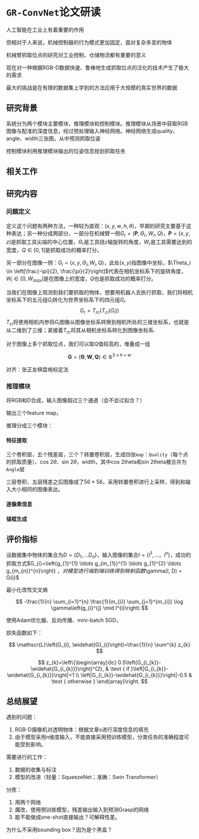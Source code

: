 # `GR-ConvNet`论文研读

人工智能在工业上有着重要的作用

但相对于人来说，机械控制器的行为模式更加固定，面对复杂多变的物体

机械臂抓取位点的研究对工业控制、仓储物流都有重要的意义

现在对一种根据RGB-D数据快速、鲁棒地生成抓取位点的泛化的技术产生了极大的需求

最大的挑战是在有限的数据集上学到的方法应用于大规模的真实世界的数据

## 研究背景

系统分为两个模块主要模块，推理模块和控制模块。推理模块从场景中获取RGB图像与配准的深度信息，经过预处理输入神经网络。神经网络生成quality、angle、width三张图，从中预测抓取位姿

控制模块利用推理模块输出的位姿信息规划抓取任务



## 相关工作



## 研究内容

### 问题定义

定义这个问题有两种方法，一种较为直观：$(x, y, w, h, \theta)$，早期的研究主要基于这种表达；另一种分成两部分，一部分在机械臂一侧$G_{r}=\left(\mathbf{P}, \Theta_{r}, W_{r}, Q\right)$，$\mathbf{P}=(x, y, z)$是抓取工具尖端的中心位置，$\Theta_r$是工具绕$z$轴旋转的角度，$W_r$是工具需要达到的宽度，$Q \in [0, 1]$是抓取成功的概率打分。

另一部分在图像一侧：$G_{i}=\left(x, y, \Theta_{i}, W_{i}, Q\right)$，此处$(x, y)$指图像中坐标，$\Theta_i \in \left[\frac{-\pi}{2}, \frac{\pi}{2}\right]$代表在相机坐标系下的旋转角度，$W_i \in [0, W_{max}]$是在图像上的宽度，$Q$也是抓取成功的概率打分。

当我们在图像上观测到我们要抓取的物体，想要用机器人去执行抓取，我们将相机坐标系下的五元组$G_i$转化为世界坐标系下的四元组$G_r$
$$
G_r = T_{rc}\left(T_{ci}\left(G_i\right)\right)
$$
$T_{ci}$将使用相机内参将$G_i$图像从图像坐标系转换到相机所处的三维坐标系，也就是从二维到了三维；紧接着$T_{rc}$将其从相机坐标系转化到图像坐标系.

对于图像上多个抓取位点，我们可以取$Q$值较高的，堆叠成一组

$$
\mathbf{G}=(\mathbf{\Theta}, \mathbf{W}, \mathbf{Q}) \in \mathbb{R}^{3 \times h \times w}
$$

对齐：张正友棋盘格标定法



### 推理模块

将RGB和D合成，输入图像超过三个通道（会不会过拟合？）

输出三个feature map，

推理分成三个模块：

#### 特征提取

三个卷积层，五个残差层，三个？转置卷积层，生成四张`map`：`Quality`（每个点的抓取质量）、cos 2$\theta$、sin 2$\theta$，width，其中cos 2theta和sin 2theta被合并为`Angle`层

三层卷积、五层残差之后图像成了$56\times 56$，采用转置卷积进行上采样，得到和输入大小相同的图像表达。

#### 逐像素信息

#### 锚框生成



## 评价指标

设数据集中物体的集合为$D=\{D_1, \ldots D_n\}$，输入图像的集合$I=\{I^1, \ldots，I^n\}$，成功的抓取方式$G_{i}=\left\{g_{1}^{1} \ldots g_{m_{1}}^{1} \ldots g_{1}^{2} \ldots g_{m_{n}}^{n}\right\}
$，对模型进行端到端训练得到映射函数$\gamma(I, D) = G{i}$

最小化改性交叉熵

$$
-\frac{1}{n} \sum_{i=1}^{n} \frac{1}{m_{i}} \sum_{j=1}^{m_{i}} \log \gamma\left(g_{i}^{j} \mid I^{i}\right)
$$

使用Adam优化器、反向传播、mini-batch SGD，

损失函数如下：

$$
\mathscr{L}\left(G_{i}, \widehat{G}_{i}\right)=\frac{1}{n} \sum^{k} z_{k}
$$

$$
z_{k}=\left\{\begin{array}{lc}
0.5\left(G_{i_{k}}-\widehat{G_{i_{k}}}\right)^{2}, & \text { if }\left|G_{i_{k}}-\widehat{G_{i_{k}}}\right|<1 \\
\left|G_{i_{k}}-\widehat{G_{i_{k}}}\right|-0.5 & \text { otherwise }
\end{array}\right.
$$

## 总结展望

遇到的问题：

1. RGB-D摄像机对透明物体：根据文章x进行深度信息的填充
2. 由于模型采用$n$维度输入，不能直接采用预训练模型，分类任务的准确程度可能受到影响。

需要进行的工作：

1. 数据的收集与标注
2. 模型的改进（轻量：SqueezeNet；准确：Swin Transformer）

分拣：

1. 用两个网络
2. 魔改，使用预训练模型，残差输出输入到预测Grasp的网络
3. 能不能做成one-shot直接输出？可解释性差。



为什么不采用bounding box？因为是个黑盒？